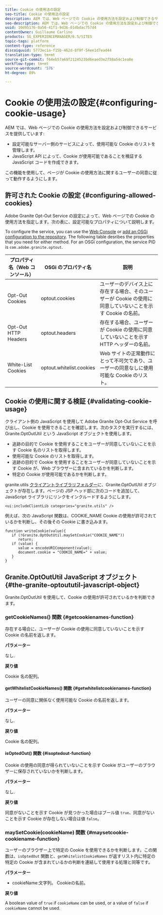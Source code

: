 ```yaml
---
title: Cookie の使用法の設定
seo-title: Cookie の使用法の設定
description: AEM では、Web ページでの Cookie の使用方法を設定および制御できるサービスを提供しています
seo-description: AEM では、Web ページでの Cookie の使用方法を設定および制御できるサービスを提供しています
uuid: 10d95176-0a56-41f1-9d36-01dbdac757d4
contentOwner: Guillaume Carlino
products: SG_EXPERIENCEMANAGER/6.5/SITES
topic-tags: platform
content-type: reference
discoiquuid: 5773ec1a-f15b-462d-8f9f-54ee1d7ead44
translation-type: tm+mt
source-git-commit: f64eb57a69f2124523bd6eaed3e2f58a54c1ea8e
workflow-type: tm+mt
source-wordcount: '576'
ht-degree: 89%

---
```



# Cookie の使用法の設定{#configuring-cookie-usage}

AEM では、Web ページでの Cookie の使用方法を設定および制御できるサービスを提供しています:

* 設定可能なサーバー側のサービスによって、使用可能な Cookie のリストを管理します。
* JavaScript API によって、Cookie が使用可能であることを検証する JavaScript コードを作成できます。

この機能を使用して、ページが Cookie の使用方法に関するユーザーの同意に従って動作するようにします。

## 許可された Cookie の設定 {#configuring-allowed-cookies}

Adobe Granite Opt-Out Service の設定によって、Web ページでの Cookie の使用方法を指定します。次の表に、設定可能なプロパティについて説明します。

To configure the service, you can use the [Web Console](/help/sites-deploying/configuring-osgi.md#osgi-configuration-with-the-web-console) or [add an OSGi configuration to the repository](/help/sites-deploying/configuring-osgi.md#adding-a-new-configuration-to-the-repository). The following table desribes the properties that you need for either method. For an OSGi configuration, the service PID is `com.adobe.granite.optout`.

| プロパティ名（Web コンソール） | OSGi のプロパティ名 | 説明 |
|---|---|---|
| Opt-Out Cookies | optout.cookies | ユーザーのデバイス上に存在する場合、そのユーザーが Cookie の使用に同意していないことを示す Cookie の名前。 |
| Opt-Out HTTP Headers | optout.headers | 存在する場合、ユーザーが Cookie の使用に同意していないことを示す HTTP ヘッダーの名前。 |
| White-List Cookies | optout.whitelist.cookies | Web サイトの正常動作にとって不可欠であり、ユーザーの同意なしに使用可能な Cookie のリスト。 |

## Cookie の使用に関する検証 {#validating-cookie-usage}

クライアント側の JavaScript を使用して Adobe Granite Opt-Out Service を呼び出し、Cookie を使用できることを確認します。次のタスクを実行するには、Granite.OptOutUtil という JavaScript オブジェクトを使用します。

* 追跡の目的で Cookie を使用することをユーザーが同意していないことを示す Cookie 名のリストを取得します。
* 使用可能な Cookie のリストを取得します。
* 追跡の目的で Cookie を使用することをユーザーが同意していないことを示す Cookie が、Web ブラウザーに含まれているかを判断します。
* 特定の Cookie が使用可能であるかを判断します。

granite.utils [クライアントライブラリフォルダー](/help/sites-developing/clientlibs.md#referencing-client-side-libraries)に、Granite.OptOutUtil オブジェクトが存在します。ページの JSP ヘッド部に次のコードを追加して、JavaScript ライブラリにリンクをインクルードするようにします。

`<ui:includeClientLib categories="granite.utils" />`

例えば、次の JavaScript 関数は、COOKIE_NAME Cookie の使用が許可されているかを判断し、その後その Cookie に書き込みます。

```
function writeCookie(value){
   if (!Granite.OptOutUtil.maySetCookie("COOKIE_NAME"))
      return;
   if (value) {
      value = encodeURIComponent(value);
      document.cookie = "COOKIE_NAME=" + value;
   }
}
```

## Granite.OptOutUtil JavaScript オブジェクト {#the-granite-optoututil-javascript-object}

Granite.OptOutUtil を使用して、Cookie の使用が許可されているかを判断できます。

### getCookieNames() 関数 {#getcookienames-function}

存在する場合に、ユーザーが Cookie の使用に同意していないことを示す Cookie の名前を返します。

**パラメーター**

なし.

**戻り値**

Cookie 名の配列。

#### getWhitelistCookieNames() 関数 {#getwhitelistcookienames-function}

ユーザーの同意に関係なく使用可能な Cookie の名前を返します。

**パラメーター**

なし.

**戻り値**

Cookie 名の配列。

#### isOptedOut() 関数 {#isoptedout-function}

Cookie の使用の同意が得られていないことを示す Cookie がユーザーのブラウザーに保存されていないかを判断します。

**パラメーター**

なし.

**戻り値**

同意がないことを示す Cookie が見つかった場合はブール値 `true`、同意がないことを示す Cookie が存在しない場合は値 `false`。

### maySetCookie(cookieName) 関数 {#maysetcookie-cookiename-function}

ユーザーのブラウザー上で特定の Cookie を使用できるかを判断します。この関数は、`isOptedOut` 関数と、`getWhitelistCookieNames` が返すリスト内に特定の特定の Cookie が含まれているかの判断を連結して使用する処理と同等です。

**パラメーター**

* cookieName:文字列。 Cookieの名前。

**戻り値**

A boolean value of `true` if `cookieName` can be used, or a value of `false` if `cookieName` cannot be used.
